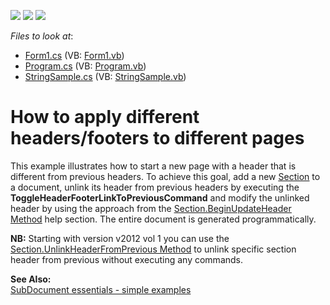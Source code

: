 <!-- default badges list -->
![](https://img.shields.io/endpoint?url=https://codecentral.devexpress.com/api/v1/VersionRange/128609391/11.1.7%2B)
[![](https://img.shields.io/badge/Open_in_DevExpress_Support_Center-FF7200?style=flat-square&logo=DevExpress&logoColor=white)](https://supportcenter.devexpress.com/ticket/details/E3492)
[![](https://img.shields.io/badge/📖_How_to_use_DevExpress_Examples-e9f6fc?style=flat-square)](https://docs.devexpress.com/GeneralInformation/403183)
<!-- default badges end -->
<!-- default file list -->
*Files to look at*:

* [Form1.cs](./CS/Form1.cs) (VB: [Form1.vb](./VB/Form1.vb))
* [Program.cs](./CS/Program.cs) (VB: [Program.vb](./VB/Program.vb))
* [StringSample.cs](./CS/StringSample.cs) (VB: [StringSample.vb](./VB/StringSample.vb))
<!-- default file list end -->
# How to apply different headers/footers to different pages


<p>This example illustrates how to start a new page with a header that is different from previous headers. To achieve this goal, add a new <a href="http://documentation.devexpress.com/#WindowsForms/CustomDocument9553"><u>Section</u></a> to a document, unlink its header from previous headers by executing the <strong>ToggleHeaderFooterLinkToPreviousCommand</strong> and modify the unlinked header by using the approach from the <a href="http://documentation.devexpress.com/#CoreLibraries/DevExpressXtraRichEditAPINativeSection_BeginUpdateHeadertopic846"><u>Section.BeginUpdateHeader Method</u></a> help section. The entire document is generated programmatically.</p><p><strong>NB:</strong> Starting with version v2012 vol 1 you can use the <a href="http://documentation.devexpress.com/#CoreLibraries/DevExpressXtraRichEditAPINativeSection_UnlinkHeaderFromPrevioustopic961"><u>Section.UnlinkHeaderFromPrevious Method</u></a> to unlink specific section header from previous without executing any commands.</p><p><strong>See Also:</strong><br />
<a href="https://www.devexpress.com/Support/Center/p/E2265">SubDocument essentials - simple examples</a></p>

<br/>


